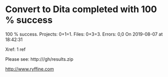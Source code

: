 # Convert to Dita  completed with 100 % success

100 % success. Projects: 0+1=1.  Files: 0+3=3. Errors: 0,0  On 2019-08-07 at 18:42:31

Xref: 1 ref

Please see: http:///gh/results.zip

http://www.ryffine.com
